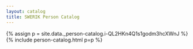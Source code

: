 ```yaml
---
layout: catalog
title: SWERIK Person Catalog
---
```

{% assign p = site.data._person-catalog.i-QL2HKn4Q1s1godm3hcXWnJ %}
{% include person-catalog.html p=p %}

